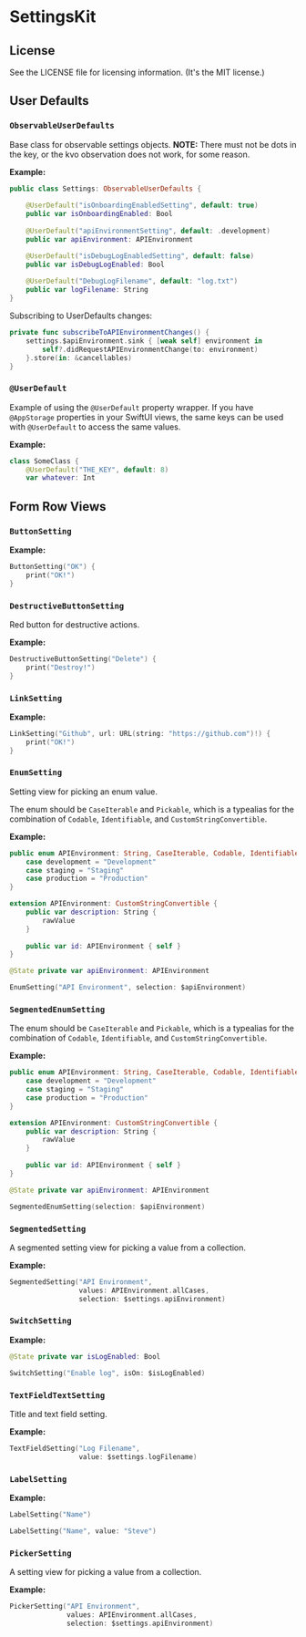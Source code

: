 
# SettingsKit

## License

See the LICENSE file for licensing information. (It's the MIT license.)

## User Defaults

### `ObservableUserDefaults`

 Base class for observable settings objects. **NOTE:** There must not be dots in the key, or the kvo observation does not work, for some reason.

**Example:**

```Swift
public class Settings: ObservableUserDefaults {
     
    @UserDefault("isOnboardingEnabledSetting", default: true)
    public var isOnboardingEnabled: Bool
     
    @UserDefault("apiEnvironmentSetting", default: .development)
    public var apiEnvironment: APIEnvironment

    @UserDefault("isDebugLogEnabledSetting", default: false)
    public var isDebugLogEnabled: Bool
     
    @UserDefault("DebugLogFilename", default: "log.txt")
    public var logFilename: String
}
```

Subscribing to UserDefaults changes:

```Swift
private func subscribeToAPIEnvironmentChanges() {
    settings.$apiEnvironment.sink { [weak self] environment in
        self?.didRequestAPIEnvironmentChange(to: environment)
    }.store(in: &cancellables)
}
```

### `@UserDefault`

Example of using the `@UserDefault` property wrapper. If you have `@AppStorage` properties in your SwiftUI views, the same keys can be used with `@UserDefault` to access the same values.

**Example:**

```Swift
class SomeClass {
    @UserDefault("THE_KEY", default: 8)
    var whatever: Int
```

## Form Row Views

### `ButtonSetting`

**Example:**

```Swift
ButtonSetting("OK") {
    print("OK!")
}
```

### `DestructiveButtonSetting`

Red button for destructive actions.

**Example:**

```Swift
DestructiveButtonSetting("Delete") {
    print("Destroy!")
}
```

### `LinkSetting`

**Example:**

```Swift
LinkSetting("Github", url: URL(string: "https://github.com")!) {
    print("OK!")
}
```

### `EnumSetting`

Setting view for picking an enum value.
 
The enum should be `CaseIterable` and `Pickable`, which is a typealias for the combination of `Codable`, `Identifiable`, and `CustomStringConvertible`.
 
**Example:**
 
```Swift
public enum APIEnvironment: String, CaseIterable, Codable, Identifiable {
    case development = "Development"
    case staging = "Staging"
    case production = "Production"
}

extension APIEnvironment: CustomStringConvertible {
    public var description: String {
        rawValue
    }
    
    public var id: APIEnvironment { self }
}

@State private var apiEnvironment: APIEnvironment

EnumSetting("API Environment", selection: $apiEnvironment)
```

### `SegmentedEnumSetting`

The enum should be `CaseIterable` and `Pickable`, which is a typealias for the combination of `Codable`, `Identifiable`, and `CustomStringConvertible`.

**Example:**

```Swift
public enum APIEnvironment: String, CaseIterable, Codable, Identifiable {
    case development = "Development"
    case staging = "Staging"
    case production = "Production"
}

extension APIEnvironment: CustomStringConvertible {
    public var description: String {
        rawValue
    }
    
    public var id: APIEnvironment { self }
}

@State private var apiEnvironment: APIEnvironment

SegmentedEnumSetting(selection: $apiEnvironment)
```

### `SegmentedSetting`

A segmented setting view for picking a value from a collection.

**Example:**

```Swift
SegmentedSetting("API Environment",
                 values: APIEnvironment.allCases,
                 selection: $settings.apiEnvironment)
```

### `SwitchSetting`

**Example:**

```Swift
@State private var isLogEnabled: Bool

SwitchSetting("Enable log", isOn: $isLogEnabled)
```

### `TextFieldTextSetting`

Title and text field setting.

**Example:**

```Swift
TextFieldSetting("Log Filename",
                 value: $settings.logFilename)
```

### `LabelSetting`

**Example:**

```Swift
LabelSetting("Name")
```

```Swift
LabelSetting("Name", value: "Steve")
```

### `PickerSetting`

A setting view for picking a value from a collection.

**Example:**

```Swift
PickerSetting("API Environment",
              values: APIEnvironment.allCases,
              selection: $settings.apiEnvironment)
```
